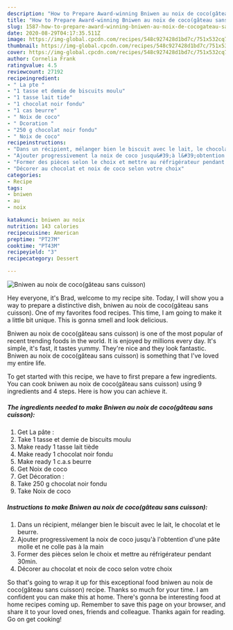 ```yaml
---
description: "How to Prepare Award-winning Bniwen au noix de coco(gâteau sans cuisson)"
title: "How to Prepare Award-winning Bniwen au noix de coco(gâteau sans cuisson)"
slug: 1587-how-to-prepare-award-winning-bniwen-au-noix-de-cocogateau-sans-cuisson
date: 2020-08-29T04:17:35.511Z
image: https://img-global.cpcdn.com/recipes/548c927428d1bd7c/751x532cq70/bniwen-au-noix-de-cocogateau-sans-cuisson-photo-principale-de-la-recette.jpg
thumbnail: https://img-global.cpcdn.com/recipes/548c927428d1bd7c/751x532cq70/bniwen-au-noix-de-cocogateau-sans-cuisson-photo-principale-de-la-recette.jpg
cover: https://img-global.cpcdn.com/recipes/548c927428d1bd7c/751x532cq70/bniwen-au-noix-de-cocogateau-sans-cuisson-photo-principale-de-la-recette.jpg
author: Cornelia Frank
ratingvalue: 4.5
reviewcount: 27192
recipeingredient:
- " La pte "
- "1 tasse et demie de biscuits moulu"
- "1 tasse lait tide"
- "1 chocolat noir fondu"
- "1 cas beurre"
- " Noix de coco"
- " Dcoration "
- "250 g chocolat noir fondu"
- " Noix de coco"
recipeinstructions:
- "Dans un récipient, mélanger bien le biscuit avec le lait, le chocolat et le beurre."
- "Ajouter progressivement la noix de coco jusqu&#39;à l&#39;obtention d&#39;une pâte molle et ne colle pas à la main"
- "Former des pièces selon le choix et mettre au réfrigérateur pendant 30min."
- "Décorer au chocolat et noix de coco selon votre choix"
categories:
- Recipe
tags:
- bniwen
- au
- noix

katakunci: bniwen au noix 
nutrition: 143 calories
recipecuisine: American
preptime: "PT27M"
cooktime: "PT43M"
recipeyield: "3"
recipecategory: Dessert

---
```



![Bniwen au noix de coco(gâteau sans cuisson)](https://img-global.cpcdn.com/recipes/548c927428d1bd7c/751x532cq70/bniwen-au-noix-de-cocogateau-sans-cuisson-photo-principale-de-la-recette.jpg)

Hey everyone, it's Brad, welcome to my recipe site. Today, I will show you a way to prepare a distinctive dish, bniwen au noix de coco(gâteau sans cuisson). One of my favorites food recipes. This time, I am going to make it a little bit unique. This is gonna smell and look delicious.

Bniwen au noix de coco(gâteau sans cuisson) is one of the most popular of recent trending foods in the world. It is enjoyed by millions every day. It's simple, it's fast, it tastes yummy. They're nice and they look fantastic. Bniwen au noix de coco(gâteau sans cuisson) is something that I've loved my entire life.




To get started with this recipe, we have to first prepare a few ingredients. You can cook bniwen au noix de coco(gâteau sans cuisson) using 9 ingredients and 4 steps. Here is how you can achieve it.

<!--inarticleads1-->

##### The ingredients needed to make Bniwen au noix de coco(gâteau sans cuisson):

1. Get  La pâte :
1. Take 1 tasse et demie de biscuits moulu
1. Make ready 1 tasse lait tiède
1. Make ready 1 chocolat noir fondu
1. Make ready 1 c.a.s beurre
1. Get  Noix de coco
1. Get  Décoration :
1. Take 250 g chocolat noir fondu
1. Take  Noix de coco




<!--inarticleads2-->

##### Instructions to make Bniwen au noix de coco(gâteau sans cuisson):

1. Dans un récipient, mélanger bien le biscuit avec le lait, le chocolat et le beurre.
1. Ajouter progressivement la noix de coco jusqu&#39;à l&#39;obtention d&#39;une pâte molle et ne colle pas à la main
1. Former des pièces selon le choix et mettre au réfrigérateur pendant 30min.
1. Décorer au chocolat et noix de coco selon votre choix




So that's going to wrap it up for this exceptional food bniwen au noix de coco(gâteau sans cuisson) recipe. Thanks so much for your time. I am confident you can make this at home. There's gonna be interesting food at home recipes coming up. Remember to save this page on your browser, and share it to your loved ones, friends and colleague. Thanks again for reading. Go on get cooking!
